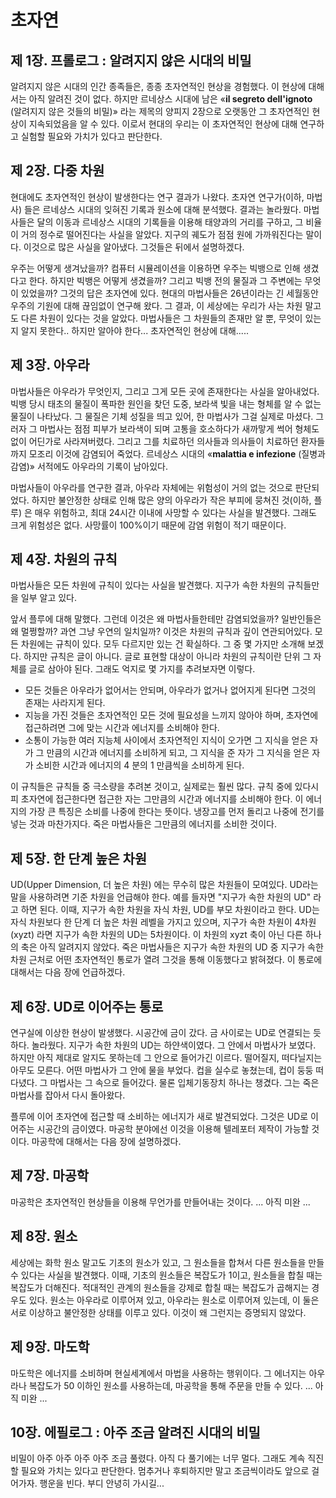 # 초자연


## 제 1장. 프롤로그 : 알려지지 않은 시대의 비밀
알려지지 않은 시대의 인간 종족들은, 종종 초자연적인 현상을 경험했다. 이 현상에 대해서는 아직 알려진 것이 없다. 하지만 르네상스 시대에 남은 «**il segreto dell'ignoto** (알려지지 않은 것들의 비밀)» 라는 제목의 양피지 2장으로 오랫동안 그 초자연적인 현상이 지속되었음을 알 수 있다. 이로서 현대의 우리는 이 초자연적인 현상에 대해 연구하고 실험할 필요와 가치가 있다고 판단한다.

## 제 2장. 다중 차원
현대에도 초자연적인 현상이 발생한다는 연구 결과가 나왔다. 초자연 연구가(이하, 마법사) 들은 르네상스 시대의 잊혀진 기록과 원소에 대해 분석했다. 결과는 놀라웠다. 마법사들은 달의 이동과 르네상스 시대의 기록들을 이용해 태양과의 거리를 구하고, 그 비율이 거의 정수로 떨어진다는 사실을 알았다. 지구의 궤도가 점점 원에 가까워진다는 말이다. 이것으로 많은 사실을 알아냈다. 그것들은 뒤에서 설명하겠다.

우주는 어떻게 생겨났을까? 컴퓨터 시뮬레이션을 이용하면 우주는 빅뱅으로 인해 생겼다고 한다. 하지만 빅뱅은 어떻게 생겼을까? 그리고 빅뱅 전의 물질과 그 주변에는 무엇이 있었을까?
그것의 답은 초자연에 있다. 현대의 마법사들은 26년이라는 긴 세월동안 우주의 기원에 대해 끊임없이 연구해 왔다. 그 결과, 이 세상에는 우리가 사는 차원 말고도 다른 차원이 있다는 것을 알았다. 마법사들은 그 차원들의 존재만 알 뿐, 무엇이 있는지 알지 못한다.. 하지만 알아야 한다... 초자연적인 현상에 대해.....

## 제 3장. 아우라
마법사들은 아우라가 무엇인지, 그리고 그게 모든 곳에 존재한다는 사실을 알아내었다. 빅뱅 당시 태초의 물질이 폭파한 원인을 찾던 도중, 보라색 빛을 내는 형체를 알 수 없는 물질이 나타났다. 그 물질은 기체 성질을 띄고 있어, 한 마법사가 그걸 실제로 마셨다. 그러자 그 마법사는 점점 피부가 보라색이 되며 고통을 호소하다가 새까맣게 썩어 형체도 없이 어딘가로 사라져버렸다. 그리고 그를 치료하던 의사들과 의사들이 치료하던 환자들까지 모조리 이것에 감염되어 죽었다. 르네상스 시대의 «**malattia e infezione** (질병과 감염)» 서적에도 아우라의 기록이 남아있다.

마법사들이 아우라를 연구한 결과, 아우라 자체에는 위험성이 거의 없는 것으로 판단되었다. 하지만 불안정한 상태로 인해 많은 양의 아우라가 작은 부피에 뭉쳐진 것(이하, 플루) 은 매우 위험하고, 최대 24시간 이내에 사망할 수 있다는 사실을 발견했다. 그래도 크게 위험성은 없다. 사망률이 100%이기 때문에 감염 위험이 적기 때문이다.

## 제 4장. 차원의 규칙
마법사들은 모든 차원에 규칙이 있다는 사실을 발견했다. 지구가 속한 차원의 규칙들만을 일부 알고 있다.

앞서 플루에 대해 말했다. 그런데 이것은 왜 마법사들한테만 감염되었을까? 일반인들은 왜 멀쩡할까? 과연 그냥 우연의 일치일까? 이것은 차원의 규칙과 깊이 연관되어있다. 모든 차원에는 규칙이 있다. 모두 다르지만 있는 건 확실하다. 그 중 몇 가지만 소개해 보겠다. 하지만 규칙은 글이 아니다. 글로 표현할 대상이 아니라 차원의 규칙이란 단위 그 자체를 글로 삼아야 된다. 그래도 억지로 몇 가지를 추려보자면 이렇다.

* 모든 것들은 아우라가 없어서는 안되며, 아우라가 없거나 없어지게 된다면 그것의 존재는 사라지게 된다.
* 지능을 가진 것들은 초자연적인 모든 것에 필요성을 느끼지 않아야 하며, 초자연에 접근하려면 그에 맞는 시간과 에너지를 소비해야 한다.
* 소통이 가능한 여러 지능체 사이에서 초자연적인 지식이 오가면 그 지식을 얻은 자가 그 만큼의 시간과 에너지를 소비하게 되고, 그 지식을 준 자가 그 지식을 얻은 자가 소비한 시간과 에너지의 4 분의 1 만큼씩을 소비하게 된다.

이 규칙들은 규칙들 중 극소량을 추려본 것이고, 실제로는 훨씬 많다. 규칙 중에 있다시피 초자연에 접근한다면 접근한 자는 그만큼의 시간과 에너지를 소비해야 한다. 이 에너지의 가장 큰 특징은 소비를 나중에 한다는 뜻이다. 냉장고를 먼저 돌리고 나중에 전기를 넣는 것과 마찬가지다. 
죽은 마법사들은 그만큼의 에너지를 소비한 것이다.

## 제 5장. 한 단계 높은 차원
UD(Upper Dimension, 더 높은 차원) 에는 무수히 많은 차원들이 모여있다. UD라는 말을 사용하려면 기준 차원을 언급해야 한다. 예를 들자면 "지구가 속한 차원의 UD" 라고 하면 된다. 이때, 지구가 속한 차원을 자식 차원, UD를 부모 차원이라고 한다. UD는 자식 차원보다 한 단계 더 높은 차원 레벨을 가지고 있으며, 지구가 속한 차원이 4차원(xyzt) 라면 지구가 속한 차원의 UD는 5차원이다. 이 차원의 xyzt 축이 아닌 다른 하나의 축은 아직 알려지지 않았다. 죽은 마법사들은 지구가 속한 차원의 UD 중 지구가 속한 차원 근처로 어떤 초자연적인 통로가 열려 그것을 통해 이동했다고 밝혀졌다. 이 통로에 대해서는 다음 장에 언급하겠다.

## 제 6장. UD로 이어주는 통로
연구실에 이상한 현상이 발생했다. 시공간에 금이 갔다. 금 사이로는 UD로 연결되는 듯 하다. 놀라웠다. 지구가 속한 차원의 UD는 하얀색이였다. 그 안에서 마법사가 보였다. 하지만 아직 제대로 알지도 못하는데 그 안으로 들어가긴 이르다. 떨어질지, 떠다닐지는 아무도 모른다. 어떤 마법사가 그 안에 물을 부었다. 컵을 실수로 놓쳤는데, 컵이 둥둥 떠다녔다. 그 마법사는 그 속으로 들어갔다. 물론 입체기동장치 하나는 챙겼다. 그는 죽은 마법사를 잡아서 다시 돌아왔다.

플루에 이어 초자연에 접근할 때 소비하는 에너지가 새로 발견되었다. 그것은 UD로 이어주는 시공간의 금이였다. 마공학 분야에선 이것을 이용해 텔레포터 제작이 가능할 것이다. 마공학에 대해서는 다음 장에 설명하겠다.

## 제 7장. 마공학
마공학은 초자연적인 현상들을 이용해 무언가를 만들어내는 것이다.
... 아직 미완 ...

## 제 8장. 원소
세상에는 화학 원소 말고도 기초의 원소가 있고, 그 원소들을 합쳐서 다른 원소들을 만들 수 있다는 사실을 발견했다. 이때, 기초의 원소들은 복잡도가 1이고, 원소들을 합칠 때는 복잡도가 더해진다. 적대적인 관계의 원소들을 강제로 합칠 때는 복잡도가 곱해지는 경우도 있다. 원소는 아우라로 이루어져 있고, 아우라는 원소로 이루어져 있는데, 이 둘은 서로 이상하고 불안정한 상태를 이루고 있다. 이것이 왜 그런지는 증명되지 않았다.

## 제 9장. 마도학
마도학은 에너지를 소비하며 현실세계에서 마법을 사용하는 행위이다. 그 에너지는 아우라나 복잡도가 50 이하인 원소를 사용하는데, 마공학을 통해 주문을 만들 수 있다.
... 아직 미완 ...

## 10장. 에필로그 : 아주 조금 알려진 시대의 비밀
비밀이 아주 아주 아주 아주 조금 풀렸다. 아직 다 풀기에는 너무 멀다. 그래도 계속 직진할 필요와 가치는 있다고 판단한다. 멈추거나 후퇴하지만 말고 조금씩이라도 앞으로 걸어가자. 행운을 빈다. 부디 안녕히 가시길...

